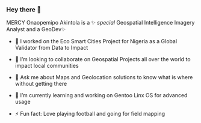 ### Hey there 👋

MERCY Onaopemipo Akintola is a ✨ _special_ Geospatial Intelligence Imagery Analyst and a GeoDev✨

- 🔭 I worked on the Eco Smart Cities Project for Nigeria as a Global Validator from Data to Impact 

- 👯 I’m looking to collaborate on Geospatial Projects all over the world to impact local communities

- 💬 Ask me about Maps and Geolocation solutions to know what is where without getting there

- 🌱 I’m currently learning and working on Gentoo Linx OS for advanced usage

- ⚡ Fun fact: Love playing football and going for field mapping
<!--
**Mercy14846/Mercy14846** is a ✨ _special_ ✨ repository because its `README.md` (this file) appears on your GitHub profile.

Here are some ideas to get you started:

- 🔭 I’m currently working on Eco Smart Cities Project for Nigeria
-  ...
- 👯 I’m looking to collaborate on ...
- 🤔 I’m looking for help with ...
- 💬 Ask me about ...
- 📫 How to reach me: ...
- 😄 Pronouns: ...
- ⚡ Fun fact: ...
-->
